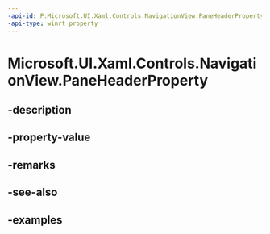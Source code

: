 ```yaml
---
-api-id: P:Microsoft.UI.Xaml.Controls.NavigationView.PaneHeaderProperty
-api-type: winrt property
---
```


<!-- Property syntax.
public DependencyProperty PaneHeaderProperty { get; }
-->

# Microsoft.UI.Xaml.Controls.NavigationView.PaneHeaderProperty

## -description

## -property-value

## -remarks

## -see-also

## -examples

